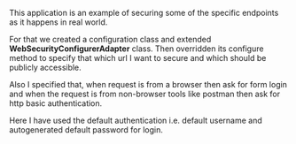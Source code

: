 This application is an example of securing some of the specific endpoints as it happens in real world.

For that we created a configuration class and extended **WebSecurityConfigurerAdapter** class.
Then overridden its configure method to specify that which url I want to secure and which should be publicly accessible.

Also I specified that, when request is from a browser then ask for form login and when the request is from non-browser tools like postman
then ask for http basic authentication.

Here I have used the default authentication i.e. default username and autogenerated default password for login.
